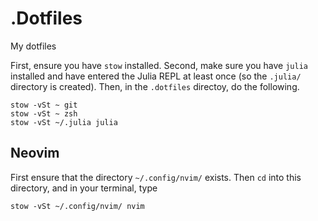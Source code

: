 # .Dotfiles
My dotfiles

First, ensure you have `stow` installed.
Second, make sure you have `julia` installed and have entered the Julia REPL at least once
(so the `.julia/` directory is created).
Then, in the `.dotfiles` directoy, do the following.
```
stow -vSt ~ git
stow -vSt ~ zsh
stow -vSt ~/.julia julia
```

## Neovim
First ensure that the directory `~/.config/nvim/` exists.
Then `cd` into this directory, and in your terminal, type
```
stow -vSt ~/.config/nvim/ nvim
```
